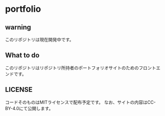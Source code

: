 # portfolio

## warning

このリポジトリは現在開発中です。

## What to do

このリポジトリはリポジトリ所持者のポートフォリオサイトのためのフロントエンドです。

## LICENSE

コードそのものはMITライセンスで配布予定です。
なお、サイトの内容はCC-BY-4.0にて公開します。
